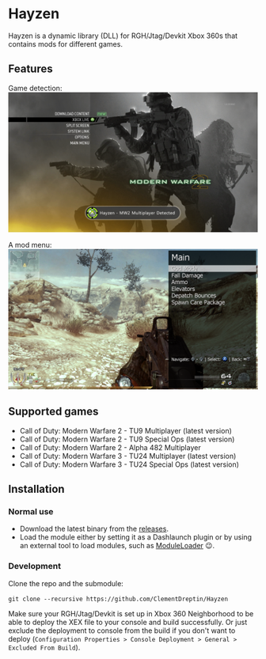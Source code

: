 # Hayzen
Hayzen is a dynamic library (DLL) for RGH/Jtag/Devkit Xbox 360s that contains mods for different games.

## Features
Game detection:
![MW2 Multiplayer Detected](https://github.com/ClementDreptin/Hayzen/blob/master/Resources/Screenshots/mw2-xnotify.png?raw=true)

A mod menu:
![MW2 Multiplayer Detected](https://github.com/ClementDreptin/Hayzen/blob/master/Resources/Screenshots/mw2-menu.png?raw=true)

## Supported games
- Call of Duty: Modern Warfare 2 - TU9 Multiplayer (latest version)
- Call of Duty: Modern Warfare 2 - TU9 Special Ops (latest version)
- Call of Duty: Modern Warfare 2 - Alpha 482 Multiplayer
- Call of Duty: Modern Warfare 3 - TU24 Multiplayer (latest version)
- Call of Duty: Modern Warfare 3 - TU24 Special Ops (latest version)

## Installation

### Normal use
- Download the latest binary from the [releases](https://github.com/ClementDreptin/Hayzen/releases).
- Load the module either by setting it as a Dashlaunch plugin or by using an external tool to load modules, such as [ModuleLoader](https://github.com/ClementDreptin/ModuleLoader) :wink:.

### Development
Clone the repo and the submodule:
```
git clone --recursive https://github.com/ClementDreptin/Hayzen
```
Make sure your RGH/Jtag/Devkit is set up in Xbox 360 Neighborhood to be able to deploy the XEX file to your console and build successfully. Or just exclude the deployment to console from the build if you don't want to deploy (`Configuration Properties > Console Deployment > General > Excluded From Build`).